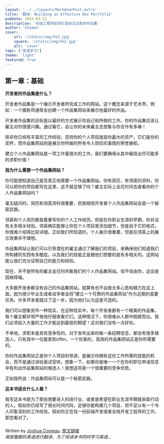 ```yaml
---
layout: '../../layouts/MarkdownPost.astro'
title: '翻译: Building an Effective Dev Portfolio'
pubDate: 2023-03-21
description: '初级工程师如何打造自己出色的作品集'
author: 'Chiman'
cover:
    url: '/static/img/hk2.jpg'
    square: '/static/img/hk2.jpg'
    alt: 'cover'
tags: ["英语学习"] 
theme: 'light'
featured: true
---
```


## 第一章：基础
**开发者的作品集是什么？**

开发者作品集是一个展示开发者所完成工作的网站。这个概念来源于艺术界，例如：一个摄影师通常会创建一个作品集网站来展示他最好的作品。

开发者作品集的目标是以最好的方式展示你自己和所做的工作。你的作品集应该让雇主对你很感兴趣。通过看它，会让你的未来雇主去想象与你合作有多棒！

除非你已经有丰富的工作经验，否则你的个人项目就是你最大的资产。它们是你的奖杯，而作品集网站则是展示你所做的所有令人惊叹的事情的荣誉展柜。

建立个人作品集网站是一项工作量很大的工作，我们要确保从其中展现出尽可能多的求职价值！

**我为什么需要一个作品集网站？**

你可能想知道自己是否真正地需要一个作品集网站。你有简历，有领英的资料，你可以把你的项目都写在这里，这不就足够了吗？雇主实际上会花时间去查看你的个人作品集网站吗？

毫无疑问的，简历和领英资料很重要，但我相信开发者个人作品集网站会是一个秘密武器。

领英和个人简历都是着重写你的个人工作经历。但是在你职业生涯的早期，你并没有太多相关经验。领英确实能够让你在个人项目里添加细节，但是由于它的格式，你很难介绍得比较详细。正如我们所知道的，个人展示很重要，但是在领英上的展示效果并不理想。

作品集网站让我们可以引导潜在的雇主通过了解我们的项目，来确保他们知道我们所构建的东西有多酷炫，以及我们的技能正是跟他们想要的是有多相关的。这网站能让我们充分证明自己的能力和经验。

现在，并不是所有的雇主会花时间看我们的个人作品集网站。信不信由你，这会是因祸得福。

大多数开发者都没有自己的作品集网站，就算有也不会放太多心思和精力在这上面。因为很少毕业生或者自学者会将“建立一个可靠的作品集网站”作为近期的首要任务。许多开发者跳过了这一步，因为他们认为这是可选的。

我们可以想象另外一种现实，在这种现实中，每个开发者都有一个精美的作品集，每个雇主都非常严格地仔细查看它们。这种情况下，你很难从人群中脱颖而出。我们必须投入大量的工作才能达到最低的期望！这对我们没有一点好处。

不幸地，求职本是具有竞争性的。对于发布出来的每一条招聘信息，都会有很多候选人，只有其中一位能拿到offer。一个优美的，高效的作品集网站正是你所需要的。

你的作品集网站正是你个人项目的导游，是展示你拥有这份工作所需的技能的机会，而不是通过讲给面试官听。想象一下，如果你是唯一一个在你的职位申请信息中有列出作品集网站的候选人！我想这将是一个很重要的竞争优势。

正如我所说：作品集网站可以是一个秘密武器。

**这本书适合什么人看？**

我写这本书是为了那些想要进入科技行业，或者是希望在职业生涯早期就采取行动的人。假如你已经写了很长时间代码，足够你能构建几个项目，但不足以有一个令人印象深刻的工作经验。假如你正在找一份前端开发或者全栈开发工程师的工作。那您看对了。


#####
Written by [Joshua Comeau](https://www.joshwcomeau.com/).   [原文链接](https://www.joshwcomeau.com/effective-portfolio/)<br>
_用我蹩脚的英语进行翻译，为了阅读本书同时学习英语..._
